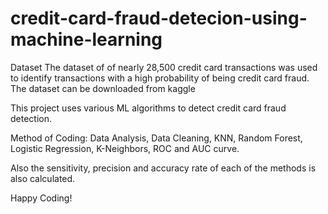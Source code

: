 # credit-card-fraud-detecion-using-machine-learning

Dataset
The dataset of of nearly 28,500 credit card transactions was used to identify transactions with a high probability of being credit card fraud. The dataset can be downloaded from kaggle

This project uses various ML algorithms to detect credit card fraud detection.

Method of Coding:
Data Analysis,
Data Cleaning,
KNN,
Random Forest,
Logistic Regression,
K-Neighbors,
ROC and AUC curve.

Also the sensitivity, precision and accuracy rate of each of the methods is also calculated.

Happy Coding!
